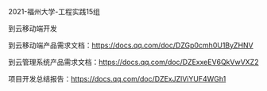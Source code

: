 2021-福州大学-工程实践15组

到云移动端开发

到云移动端产品需求文档：https://docs.qq.com/doc/DZGp0cmh0U1ByZHNV

到云管理系统产品需求文档：https://docs.qq.com/doc/DZExxeEV6QkVwVXZ2

项目开发总结报告：https://docs.qq.com/doc/DZExJZlViYUF4WGh1
